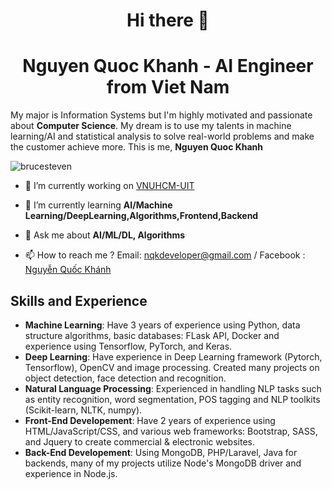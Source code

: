 <h1 align="center">Hi there 👋 </h1>
<h1 align="center">Nguyen Quoc Khanh - AI Engineer from Viet Nam </h1> 

My major is Information Systems but I'm highly motivated and passionate about **Computer Science**. My dream is to use my talents in machine learning/AI and statistical analysis to solve real-world problems and make the customer achieve more. This is me, **Nguyen Quoc Khanh**

<p align="left"> <img src="https://komarev.com/ghpvc/?username=brucesteven&label=Profile%20views&color=0e75b6&style=flat" alt="brucesteven" /> </p>


- 🔭 I’m currently working on [VNUHCM-UIT](https://www.uit.edu.vn/)

- 🌱 I’m currently learning **AI/Machine Learning/DeepLearning,Algorithms,Frontend,Backend**

- 💬 Ask me about **AI/ML/DL, Algorithms**

- 📫 How to reach me ? Email: nqkdeveloper@gmail.com / Facebook : [Nguyễn Quốc Khánh](https://www.facebook.com/nqk.dev)


## Skills and Experience
* **Machine Learning**: Have 3 years of experience using Python, data structure algorithms, basic databases: FLask API, Docker and experience using Tensorflow, PyTorch, and Keras.
* **Deep Learning**: Have experience in Deep Learning framework (Pytorch, Tensorflow), OpenCV and image processing. Created many projects on object detection, face detection and recognition.
* **Natural Language Processing**: Experienced in handling NLP tasks such as entity recognition, word segmentation, POS tagging and NLP toolkits (Scikit-learn, NLTK, numpy).
* **Front-End Developement**: Have 2 years of experience using HTML/JavaScript/CSS, and various web frameworks: Bootstrap, SASS, and Jquery to create commercial & electronic websites.
* **Back-End Developement**: Using MongoDB, PHP/Laravel, Java for backends, many of my projects utilize Node's MongoDB driver and experience in Node.js.
